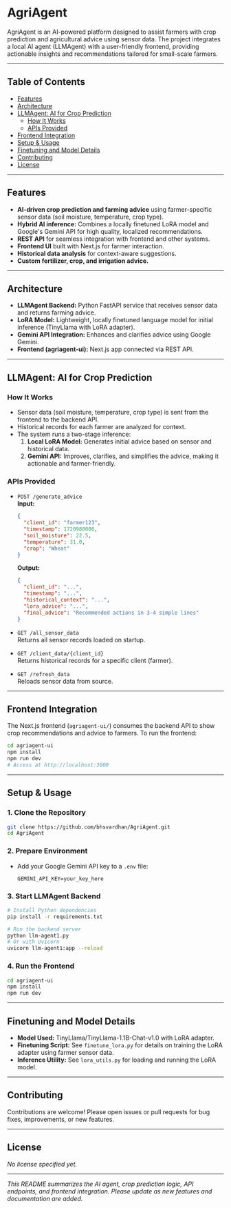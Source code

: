 # AgriAgent

AgriAgent is an AI-powered platform designed to assist farmers with crop prediction and agricultural advice using sensor data. The project integrates a local AI agent (LLMAgent) with a user-friendly frontend, providing actionable insights and recommendations tailored for small-scale farmers.

---

## Table of Contents

- [Features](#features)
- [Architecture](#architecture)
- [LLMAgent: AI for Crop Prediction](#llmagent-ai-for-crop-prediction)
    - [How It Works](#how-it-works)
    - [APIs Provided](#apis-provided)
- [Frontend Integration](#frontend-integration)
- [Setup & Usage](#setup--usage)
- [Finetuning and Model Details](#finetuning-and-model-details)
- [Contributing](#contributing)
- [License](#license)

---

## Features

- **AI-driven crop prediction and farming advice** using farmer-specific sensor data (soil moisture, temperature, crop type).
- **Hybrid AI inference:** Combines a locally finetuned LoRA model and Google's Gemini API for high quality, localized recommendations.
- **REST API** for seamless integration with frontend and other systems.
- **Frontend UI** built with Next.js for farmer interaction.
- **Historical data analysis** for context-aware suggestions.
- **Custom fertilizer, crop, and irrigation advice.**

---

## Architecture

- **LLMAgent Backend:** Python FastAPI service that receives sensor data and returns farming advice.
- **LoRA Model:** Lightweight, locally finetuned language model for initial inference (TinyLlama with LoRA adapter).
- **Gemini API Integration:** Enhances and clarifies advice using Google Gemini.
- **Frontend (agriagent-ui):** Next.js app connected via REST API.

---

## LLMAgent: AI for Crop Prediction

### How It Works

- Sensor data (soil moisture, temperature, crop type) is sent from the frontend to the backend API.
- Historical records for each farmer are analyzed for context.
- The system runs a two-stage inference:
    1. **Local LoRA Model:** Generates initial advice based on sensor and historical data.
    2. **Gemini API:** Improves, clarifies, and simplifies the advice, making it actionable and farmer-friendly.

### APIs Provided

- `POST /generate_advice`  
    **Input:**  
    ```json
    {
      "client_id": "farmer123",
      "timestamp": 1720980000,
      "soil_moisture": 22.5,
      "temperature": 31.0,
      "crop": "Wheat"
    }
    ```
    **Output:**  
    ```json
    {
      "client_id": "...",
      "timestamp": "...",
      "historical_context": "...",
      "lora_advice": "...",
      "final_advice": "Recommended actions in 3-4 simple lines"
    }
    ```
- `GET /all_sensor_data`  
    Returns all sensor records loaded on startup.

- `GET /client_data/{client_id}`  
    Returns historical records for a specific client (farmer).

- `GET /refresh_data`  
    Reloads sensor data from source.

---

## Frontend Integration

The Next.js frontend (`agriagent-ui/`) consumes the backend API to show crop recommendations and advice to farmers. To run the frontend:

```bash
cd agriagent-ui
npm install
npm run dev
# Access at http://localhost:3000
```

---

## Setup & Usage

### 1. Clone the Repository

```bash
git clone https://github.com/bhsvardhan/AgriAgent.git
cd AgriAgent
```

### 2. Prepare Environment

- Add your Google Gemini API key to a `.env` file:
  ```
  GEMINI_API_KEY=your_key_here
  ```

### 3. Start LLMAgent Backend

```bash
# Install Python dependencies
pip install -r requirements.txt

# Run the backend server
python llm-agent1.py
# Or with Uvicorn
uvicorn llm-agent1:app --reload
```

### 4. Run the Frontend

```bash
cd agriagent-ui
npm install
npm run dev
```

---

## Finetuning and Model Details

- **Model Used:** TinyLlama/TinyLlama-1.1B-Chat-v1.0 with LoRA adapter.
- **Finetuning Script:** See `finetune_lora.py` for details on training the LoRA adapter using farmer sensor data.
- **Inference Utility:** See `lora_utils.py` for loading and running the LoRA model.

---

## Contributing

Contributions are welcome! Please open issues or pull requests for bug fixes, improvements, or new features.

---

## License

*No license specified yet.*

---

_This README summarizes the AI agent, crop prediction logic, API endpoints, and frontend integration. Please update as new features and documentation are added._
